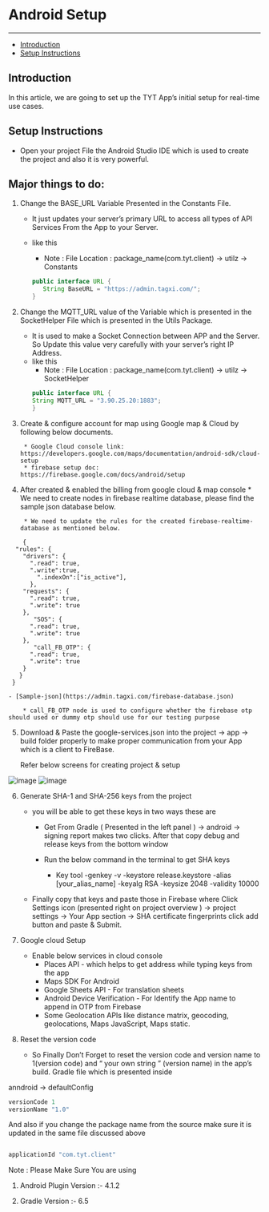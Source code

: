 # Android Setup

---

- [Introduction](#section-1)
- [Setup Instructions](#section-2)

<a name="section-1"></a>
## Introduction
In this article, we are going to set up the TYT App’s initial setup for real-time use cases. 

<a name="section-3"></a>
## Setup Instructions

* Open your project File the Android Studio IDE which is used to create the project and also it is very powerful.
    
Major things to do:
-------------------

1. Change the BASE_URL Variable Presented in the Constants File. 
    * It just updates your server’s primary URL to access all types of API Services From the App to your Server.
    * like this  
        *  Note : File Location : package_name(com.tyt.client) -> utilz -> Constants 

        ```java
        public interface URL {
           String BaseURL = "https://admin.tagxi.com/";
        }
        
        ```
        
2. Change the MQTT_URL value of the Variable which is presented in the SocketHelper File which is presented in the Utils Package.
    * It is used to make a Socket Connection between APP and the Server. So Update this value very carefully with your server’s right IP Address.
    * like this 
        * Note : File Location : package_name(com.tyt.client) -> utilz -> SocketHelper
        ```java
        public interface URL {
        String MQTT_URL = "3.90.25.20:1883";
        }
        
        ```
        

3. Create & configure account for map using Google map & Cloud by following below documents.

        * Google Cloud console link: https://developers.google.com/maps/documentation/android-sdk/cloud-setup
        * firebase setup doc: https://firebase.google.com/docs/android/setup


4. After created & enabled the billing from google cloud & map console
        * We need to create nodes in firebase realtime database, please find the sample json database below.

        * We need to update the rules for the created firebase-realtime-database as mentioned below.

```
    {
  "rules": {
    "drivers": {
      ".read": true,
      ".write":true,
        ".indexOn":["is_active"],
      },
    "requests": {
      ".read": true,
      ".write": true
    },
       "SOS": {
      ".read": true,
      ".write": true
    },
       "call_FB_OTP": {
      ".read": true,
      ".write": true
    }
   }
 }

```
    - [Sample-json](https://admin.tagxi.com/firebase-database.json)

        * call_FB_OTP node is used to configure whether the firebase otp should used or dummy otp should use for our testing purpose

5. Download & Paste the google-services.json into the project -> app -> build folder properly to make proper communication from your App which is a client to FireBase.

    Refer below screens for creating project & setup

![image](../../images/android-manual/create-project.png)
![image](../../images/android-manual/firebase-auth.png)

6. Generate SHA-1 and SHA-256 keys from the project
    * you will be able to get these keys in two ways these are

        * Get From Gradle ( Presented in the left panel ) -> android -> signing report makes two clicks.
After that copy debug and release keys from the bottom window 
        
        * Run the below command in the terminal to get SHA keys

            * Key tool -genkey -v -keystore release.keystore -alias [your_alias_name] -keyalg RSA -keysize 2048 -validity 10000

    * Finally copy that keys and paste those in Firebase where
Click Settings icon (presented right on project overview ) -> project settings -> Your App section -> SHA certificate fingerprints click add button and paste & Submit.


7. Google cloud Setup
    * Enable below services in cloud console
        * Places API - which helps to get address while typing keys from the app
        * Maps SDK For Android
        * Google Sheets API - For translation sheets
        * Android Device Verification - For Identify the App name to append in OTP from Firebase
        * Some Geolocation APIs like distance matrix, geocoding, geolocations, Maps JavaScript, Maps static.


8. Reset the version code

    * So Finally Don’t Forget to reset the version code and version name to 1(version code) and “ your own string ” (version name) in the app’s build. Gradle file which is presented inside

anndroid -> defaultConfig
```java
versionCode 1
versionName "1.0"
```

And also if you change the package name from the source make sure it is updated in the same file discussed above
```java

applicationId "com.tyt.client"

```

Note : Please Make Sure You are using 

1. Android Plugin Version  :-  4.1.2

2. Gradle Version          :-  6.5
